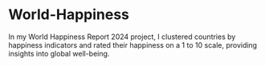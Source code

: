 # World-Happiness
In my World Happiness Report 2024 project, I clustered countries by happiness indicators and rated their happiness on a 1 to 10 scale, providing insights into global well-being.
